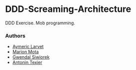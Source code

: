 # DDD-Screaming-Architecture
DDD Exercise. Mob programming.

### Authors
* [Aymeric Larvet](https://github.com/LAymeric)
* [Marion Mota](https://github.com/Pinklady01)
* [Gwendal Siwiorek](https://github.com/Mikadows)
* [Antonin Texier](https://github.com/chukitipok)